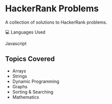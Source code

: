 # HackerRank Problems

A collection of solutions to HackerRank problems.

💻 Languages Used

Javascript


##  Topics Covered

- Arrays  
- Strings  
- Dynamic Programming  
- Graphs  
- Sorting & Searching  
- Mathematics  


